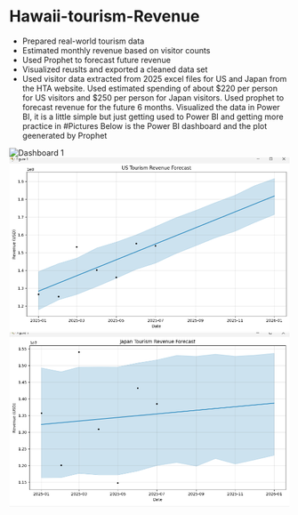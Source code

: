 # Hawaii-tourism-Revenue
- Prepared real-world tourism data 
- Estimated monthly revenue based on visitor counts
- Used Prophet to forecast future revenue
- Visualized reuslts and exported a cleaned data set
- Used visitor data extracted from 2025 excel files for US and Japan from the HTA website.
Used estimated spending of about $220 per person for US visitors and $250 per person for Japan visitors.
Used prophet to forecast revenue for the future 6 months.
Visualized the data in Power BI, it is a little simple but just getting used to Power BI and getting more practice in
#Pictures
Below is the Power BI dashboard and the plot geenerated by Prophet

![Dashboard 1](./Screenshot%202025-08-29%20234305.png)
![Dashboard 2](./Screenshot%202025-08-29%20234236.png)
![Dashboard 3](./Screenshot%202025-08-29%20234243.png)
